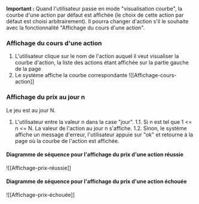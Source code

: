 **Important :** Quand l'utilisateur passe en mode "visualisation courbe", la courbe d'une action par défaut est affichée (le choix de cette action par défaut est choisi arbitrairement). Il pourra changer d'action s'il le souhaite avec la fonctionnalité "Affichage du cours d'une action".
### Affichage du cours d'une action

1. L'utilisateur clique sur le nom de l'action auquel il veut visualiser la courbe d'action, la liste des actions étant affichée sur la partie gauche de la page
2. Le système affiche la courbe correspondante
 ![[Affichage-cours-action]]

### Affichage du prix au jour n
Le jeu est au jour N.
1. L'utilisateur entre la valeur n dans la case "jour".
	1.1.  Si n est tel que 1 <= n <= N. La valeur de l'action au jour n s'affiche.
	1.2. Sinon, le système affiche un message d'erreur, l'utilisateur appuie sur "ok" et retourne à la page où la courbe de l'action est affichée.
#### Diagramme de séquence pour l'affichage du prix d'une action réussie

![[Affichage-prix-réussie]]

#### Diagramme de séquence pour l'affichage du prix d'une action échouée
![[Affichage-prix-échouée]]
